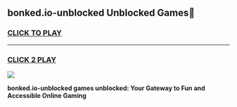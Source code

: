 
## bonked.io-unblocked Unblocked Games👋
<h3>
<a href="https://news.freeplayer.one?title=bonked.io-unblocked&ref=16F">CLICK TO PLAY</a></h3>
<hr>

<h3>
<a href="https://news.freeplayer.one?title=bonked.io-unblocked&ref=16F">CLICK 2 PLAY</a>
  
</h3>

<a href="https://news.freeplayer.one?title=bonked.io-unblocked&ref=16F/"><img src="https://clearcache.store/games.png"></a>


**bonked.io-unblocked games unblocked: Your Gateway to Fun and Accessible Online Gaming**
